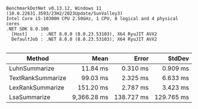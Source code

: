 ```

BenchmarkDotNet v0.13.12, Windows 11 (10.0.22631.3593/23H2/2023Update/SunValley3)
Intel Core i5-10300H CPU 2.50GHz, 1 CPU, 8 logical and 4 physical cores
.NET SDK 8.0.100
  [Host]     : .NET 8.0.0 (8.0.23.53103), X64 RyuJIT AVX2
  DefaultJob : .NET 8.0.0 (8.0.23.53103), X64 RyuJIT AVX2


```
| Method            | Mean        | Error      | StdDev     |
|------------------ |------------:|-----------:|-----------:|
| LuhnSummarize     |    11.84 ms |   0.310 ms |   0.909 ms |
| TextRankSummarize |    99.03 ms |   2.325 ms |   6.633 ms |
| LexRankSummarize  |   151.20 ms |   2.787 ms |   3.423 ms |
| LsaSummarize      | 9,366.28 ms | 138.727 ms | 129.765 ms |
